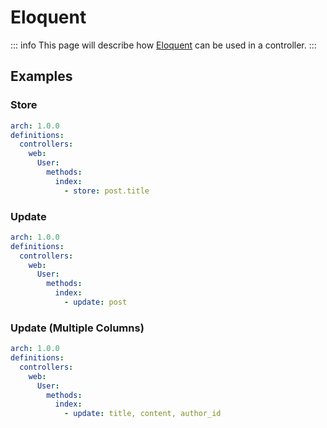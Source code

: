 # Eloquent

::: info
This page will describe how [Eloquent](https://laravel.com/docs/10.x/eloquent) can be used in a controller.
:::

## Examples

### Store

```yaml
arch: 1.0.0
definitions:
  controllers:
    web:
      User:
        methods:
          index:
            - store: post.title
```

### Update

```yaml
arch: 1.0.0
definitions:
  controllers:
    web:
      User:
        methods:
          index:
            - update: post
```

### Update (Multiple Columns)

```yaml
arch: 1.0.0
definitions:
  controllers:
    web:
      User:
        methods:
          index:
            - update: title, content, author_id
```
